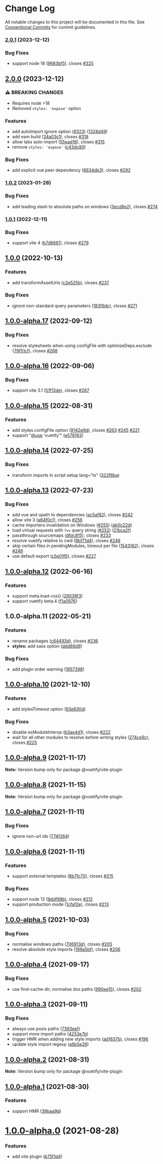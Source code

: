 # Change Log

All notable changes to this project will be documented in this file.
See [Conventional Commits](https://conventionalcommits.org) for commit guidelines.

### [2.0.1](https://github.com/vuetifyjs/vuetify-loader/compare/vite-plugin-vuetify@2.0.0...vite-plugin-vuetify@2.0.1) (2023-12-12)


### Bug Fixes

* support node 18 ([9683bf5](https://github.com/vuetifyjs/vuetify-loader/commit/9683bf54ad3b26a6553574a1be6a6c3c95fc3afd)), closes [#325](https://github.com/vuetifyjs/vuetify-loader/issues/325)



## [2.0.0](https://github.com/vuetifyjs/vuetify-loader/compare/vite-plugin-vuetify@1.0.2...vite-plugin-vuetify@2.0.0) (2023-12-12)


### ⚠ BREAKING CHANGES

* Requires node >18
* Removed `styles: 'expose'` option

### Features

* add autoImport ignore option ([#323](https://github.com/vuetifyjs/vuetify-loader/issues/323)) ([1328d49](https://github.com/vuetifyjs/vuetify-loader/commit/1328d492abcf4612f336b6ad1d014f1ed250793c))
* add esm build ([34a03c1](https://github.com/vuetifyjs/vuetify-loader/commit/34a03c152e04e16694ca43c255a08edf3a2bd382)), closes [#319](https://github.com/vuetifyjs/vuetify-loader/issues/319)
* allow labs auto-import ([55ead16](https://github.com/vuetifyjs/vuetify-loader/commit/55ead1692cd857a15e7595d14e97766c57651f0b)), closes [#315](https://github.com/vuetifyjs/vuetify-loader/issues/315)
* remove `styles: 'expose'` ([c43dc80](https://github.com/vuetifyjs/vuetify-loader/commit/c43dc804811bf22be920ac72a38e7b4c193bca3b))


### Bug Fixes

* add explicit vue peer dependency ([6634db3](https://github.com/vuetifyjs/vuetify-loader/commit/6634db3218dcc706db1c5c9e90f338ce76e9fff3)), closes [#292](https://github.com/vuetifyjs/vuetify-loader/issues/292)



### [1.0.2](https://github.com/vuetifyjs/vuetify-loader/compare/vite-plugin-vuetify@1.0.1...vite-plugin-vuetify@1.0.2) (2023-01-28)


### Bug Fixes

* add leading slash to absolute paths on windows ([3ecd8e2](https://github.com/vuetifyjs/vuetify-loader/commit/3ecd8e2d8034137ca47ad8325df960dfb0efc08e)), closes [#274](https://github.com/vuetifyjs/vuetify-loader/issues/274)



### [1.0.1](https://github.com/vuetifyjs/vuetify-loader/compare/vite-plugin-vuetify@1.0.0...vite-plugin-vuetify@1.0.1) (2022-12-11)


### Bug Fixes

* support vite 4 ([b7d6661](https://github.com/vuetifyjs/vuetify-loader/commit/b7d6661a8b6fe3b87c95a3c5e3961cc6cb2e661d)), closes [#279](https://github.com/vuetifyjs/vuetify-loader/issues/279)



## [1.0.0](https://github.com/vuetifyjs/vuetify-loader/compare/vite-plugin-vuetify@1.0.0-alpha.17...vite-plugin-vuetify@1.0.0) (2022-10-13)


### Features

* add transformAssetUrls ([c2e525b](https://github.com/vuetifyjs/vuetify-loader/commit/c2e525b3a3ad5582ffc50216a94c47b94f1c8fc9)), closes [#237](https://github.com/vuetifyjs/vuetify-loader/issues/237)


### Bug Fixes

* ignore non-standard query parameters ([183f9dc](https://github.com/vuetifyjs/vuetify-loader/commit/183f9dcc4db15afe9f5f4c46624301696c097750)), closes [#271](https://github.com/vuetifyjs/vuetify-loader/issues/271)



## [1.0.0-alpha.17](https://github.com/vuetifyjs/vuetify-loader/compare/vite-plugin-vuetify@1.0.0-alpha.16...vite-plugin-vuetify@1.0.0-alpha.17) (2022-09-12)


### Bug Fixes

* resolve stylesheets when using configFile with optimizeDeps.exclude ([79f51cf](https://github.com/vuetifyjs/vuetify-loader/commit/79f51cff6907fce85f83d252baf70b91238e4b9c)), closes [#268](https://github.com/vuetifyjs/vuetify-loader/issues/268)



## [1.0.0-alpha.16](https://github.com/vuetifyjs/vuetify-loader/compare/vite-plugin-vuetify@1.0.0-alpha.15...vite-plugin-vuetify@1.0.0-alpha.16) (2022-09-06)


### Bug Fixes

* support vite 3.1 ([51f13de](https://github.com/vuetifyjs/vuetify-loader/commit/51f13de891f1cdc329b3014067f8dfa7e77d85a3)), closes [#267](https://github.com/vuetifyjs/vuetify-loader/issues/267)



## [1.0.0-alpha.15](https://github.com/vuetifyjs/vuetify-loader/compare/vite-plugin-vuetify@1.0.0-alpha.14...vite-plugin-vuetify@1.0.0-alpha.15) (2022-08-31)


### Features

* add styles.configFile option ([9142e9d](https://github.com/vuetifyjs/vuetify-loader/commit/9142e9d644ba1e4f86486440c29a318704090636)), closes [#263](https://github.com/vuetifyjs/vuetify-loader/issues/263) [#245](https://github.com/vuetifyjs/vuetify-loader/issues/245) [#221](https://github.com/vuetifyjs/vuetify-loader/issues/221)
* support "[@use](https://github.com/use) 'vuetify'" ([e578193](https://github.com/vuetifyjs/vuetify-loader/commit/e578193a685dd581f6f15ff6e5e99f1a6eebbf1c))



## [1.0.0-alpha.14](https://github.com/vuetifyjs/vuetify-loader/compare/vite-plugin-vuetify@1.0.0-alpha.13...vite-plugin-vuetify@1.0.0-alpha.14) (2022-07-25)


### Bug Fixes

* transform imports in script setup lang="ts" ([322f6ba](https://github.com/vuetifyjs/vuetify-loader/commit/322f6ba511c0da4ffbb90e49bd7d467d993b8ac6))



## [1.0.0-alpha.13](https://github.com/vuetifyjs/vuetify-loader/compare/vite-plugin-vuetify@1.0.0-alpha.12...vite-plugin-vuetify@1.0.0-alpha.13) (2022-07-23)


### Bug Fixes

* add vue and upath to dependencies ([ac5af82](https://github.com/vuetifyjs/vuetify-loader/commit/ac5af823f1bfd8bc79dc3eb353eed64adef34421)), closes [#242](https://github.com/vuetifyjs/vuetify-loader/issues/242)
* allow vite 3 ([a64f0c1](https://github.com/vuetifyjs/vuetify-loader/commit/a64f0c15ba71dbd5a323091328be50f70133724a)), closes [#256](https://github.com/vuetifyjs/vuetify-loader/issues/256)
* cache importers invalidation on Windows ([#255](https://github.com/vuetifyjs/vuetify-loader/issues/255)) ([ab0c22d](https://github.com/vuetifyjs/vuetify-loader/commit/ab0c22d1fb5d560686b8533e825290a413178b7c))
* load virtual requests with `?v=` query string ([#252](https://github.com/vuetifyjs/vuetify-loader/issues/252)) ([21bca2f](https://github.com/vuetifyjs/vuetify-loader/commit/21bca2f3c658168c371e850a8b6b1acc9757a0cf))
* passthrough sourcemaps ([dfdc815](https://github.com/vuetifyjs/vuetify-loader/commit/dfdc815ad175df9ffd8be5c4847d8fe29e442f39)), closes [#233](https://github.com/vuetifyjs/vuetify-loader/issues/233)
* resolve vuetify relative to cwd ([9bf71d4](https://github.com/vuetifyjs/vuetify-loader/commit/9bf71d4fd8596cf8333e3041f4307a851c7aba6a)), closes [#248](https://github.com/vuetifyjs/vuetify-loader/issues/248)
* skip certain files in pendingModules, timeout per file ([1543182](https://github.com/vuetifyjs/vuetify-loader/commit/15431824d3c7ee0bf6314822476c57d1be0448ee)), closes [#249](https://github.com/vuetifyjs/vuetify-loader/issues/249)
* use default export ([c5e01f5](https://github.com/vuetifyjs/vuetify-loader/commit/c5e01f5b0b1f018800be9b4e1a0cd2501a6f2a57)), closes [#227](https://github.com/vuetifyjs/vuetify-loader/issues/227)



## [1.0.0-alpha.12](https://github.com/vuetifyjs/vuetify-loader/compare/vite-plugin-vuetify@1.0.0-alpha.11...vite-plugin-vuetify@1.0.0-alpha.12) (2022-06-16)


### Features

* support meta.load-css() ([29039f3](https://github.com/vuetifyjs/vuetify-loader/commit/29039f37eca66c8c46744fd87c6d181af9e9d64b))
* support vuetify beta.4 ([f1a0976](https://github.com/vuetifyjs/vuetify-loader/commit/f1a09765e568c7ee5481dd576765939ffc1fe534))



## 1.0.0-alpha.11 (2022-05-21)


### Features

* rename packages ([c64493d](https://github.com/vuetifyjs/vuetify-loader/commit/c64493d2d9d68338b23d302a3467c1058cd055f1)), closes [#236](https://github.com/vuetifyjs/vuetify-loader/issues/236)
* **styles:** add sass option ([ddd68d9](https://github.com/vuetifyjs/vuetify-loader/commit/ddd68d99aedaa0088c5d89740d1a9b9c1bb74808))


### Bug Fixes

* add plugin order warning ([1957398](https://github.com/vuetifyjs/vuetify-loader/commit/1957398cd199bfde3bf1debb4f3abd6e474b0389))



## [1.0.0-alpha.10](https://github.com/vuetifyjs/vuetify-loader/compare/@vuetify/vite-plugin@1.0.0-alpha.9...@vuetify/vite-plugin@1.0.0-alpha.10) (2021-12-10)


### Features

* add stylesTimeout option ([93e830d](https://github.com/vuetifyjs/vuetify-loader/commit/93e830dd728610bfa83c5a93f85fcca6acb4f59d))


### Bug Fixes

* disable esModuleInterop ([b3ae4d1](https://github.com/vuetifyjs/vuetify-loader/commit/b3ae4d17e4319ab1b8c550d50b0cc2737a8d0719)), closes [#222](https://github.com/vuetifyjs/vuetify-loader/issues/222)
* wait for all other modules to resolve before writing styles ([274ce9c](https://github.com/vuetifyjs/vuetify-loader/commit/274ce9ced8da65107b7544f9cdb2d82d463be313)), closes [#225](https://github.com/vuetifyjs/vuetify-loader/issues/225)



## [1.0.0-alpha.9](https://github.com/vuetifyjs/vuetify-loader/compare/@vuetify/vite-plugin@1.0.0-alpha.8...@vuetify/vite-plugin@1.0.0-alpha.9) (2021-11-17)

**Note:** Version bump only for package @vuetify/vite-plugin





## [1.0.0-alpha.8](https://github.com/vuetifyjs/vuetify-loader/compare/@vuetify/vite-plugin@1.0.0-alpha.7...@vuetify/vite-plugin@1.0.0-alpha.8) (2021-11-15)

**Note:** Version bump only for package @vuetify/vite-plugin





## [1.0.0-alpha.7](https://github.com/vuetifyjs/vuetify-loader/compare/@vuetify/vite-plugin@1.0.0-alpha.6...@vuetify/vite-plugin@1.0.0-alpha.7) (2021-11-11)


### Bug Fixes

* ignore non-url ids ([774f264](https://github.com/vuetifyjs/vuetify-loader/commit/774f264e22b8df6933fbcff1f51a4e4b50a1cb2d))



## [1.0.0-alpha.6](https://github.com/vuetifyjs/vuetify-loader/compare/@vuetify/vite-plugin@1.0.0-alpha.5...@vuetify/vite-plugin@1.0.0-alpha.6) (2021-11-11)


### Features

* support external templates ([8b7fc70](https://github.com/vuetifyjs/vuetify-loader/commit/8b7fc7082cf177e122d83b97ec0521092c044a77)), closes [#215](https://github.com/vuetifyjs/vuetify-loader/issues/215)


### Bug Fixes

* support node 12 ([9ddf99b](https://github.com/vuetifyjs/vuetify-loader/commit/9ddf99b3a3222d86cf9dc5b8a7561bc0131d6832)), closes [#212](https://github.com/vuetifyjs/vuetify-loader/issues/212)
* support production mode ([1cfaf2e](https://github.com/vuetifyjs/vuetify-loader/commit/1cfaf2efb64b8b65c54c1948a00bd81508db9a13)), closes [#213](https://github.com/vuetifyjs/vuetify-loader/issues/213)



## [1.0.0-alpha.5](https://github.com/vuetifyjs/vuetify-loader/compare/@vuetify/vite-plugin@1.0.0-alpha.4...@vuetify/vite-plugin@1.0.0-alpha.5) (2021-10-03)


### Bug Fixes

* normalise windows paths ([706913d](https://github.com/vuetifyjs/vuetify-loader/commit/706913da0a865643019db9b2ee627c0400d9cbaa)), closes [#205](https://github.com/vuetifyjs/vuetify-loader/issues/205)
* resolve absolute style imports ([199a5bf](https://github.com/vuetifyjs/vuetify-loader/commit/199a5bf6fd75dc5f1be21a88ca300bf403eac397)), closes [#206](https://github.com/vuetifyjs/vuetify-loader/issues/206)



## [1.0.0-alpha.4](https://github.com/vuetifyjs/vuetify-loader/compare/@vuetify/vite-plugin@1.0.0-alpha.3...@vuetify/vite-plugin@1.0.0-alpha.4) (2021-09-17)


### Bug Fixes

* use find-cache-dir, normalise dos paths ([990ee15](https://github.com/vuetifyjs/vuetify-loader/commit/990ee15ae49f331ff2d59b5cf00829ac32eb4ecd)), closes [#202](https://github.com/vuetifyjs/vuetify-loader/issues/202)



## [1.0.0-alpha.3](https://github.com/vuetifyjs/vuetify-loader/compare/@vuetify/vite-plugin@1.0.0-alpha.2...@vuetify/vite-plugin@1.0.0-alpha.3) (2021-09-11)


### Bug Fixes

* always use posix paths ([7393eef](https://github.com/vuetifyjs/vuetify-loader/commit/7393eefbb6a8a79de3b265c335ab5d238d4fe95e))
* support more import paths ([4253e7b](https://github.com/vuetifyjs/vuetify-loader/commit/4253e7b7224393adae8a5bccec650d70fb8a9cde))
* trigger HMR when adding new style imports ([ad1637b](https://github.com/vuetifyjs/vuetify-loader/commit/ad1637b516a6d873927098f973d339710092582b)), closes [#196](https://github.com/vuetifyjs/vuetify-loader/issues/196)
* update style import regexp ([a6b5e26](https://github.com/vuetifyjs/vuetify-loader/commit/a6b5e269225c4a0577b30f59b208629d30fc934f))



## [1.0.0-alpha.2](https://github.com/vuetifyjs/vuetify-loader/compare/@vuetify/vite-plugin@1.0.0-alpha.1...@vuetify/vite-plugin@1.0.0-alpha.2) (2021-08-31)

**Note:** Version bump only for package @vuetify/vite-plugin





## [1.0.0-alpha.1](https://github.com/vuetifyjs/vuetify-loader/compare/@vuetify/vite-plugin@1.0.0-alpha.0...@vuetify/vite-plugin@1.0.0-alpha.1) (2021-08-30)


### Features

* support HMR ([39baa9d](https://github.com/vuetifyjs/vuetify-loader/commit/39baa9dd70a52656af8f7508a1e095a468483d19))



# [1.0.0-alpha.0](https://github.com/vuetifyjs/vuetify-loader/compare/v1.7.3...v1.0.0-alpha.0) (2021-08-28)


### Features

* add vite plugin ([b75f1d4](https://github.com/vuetifyjs/vuetify-loader/commit/b75f1d495079ba317b6abc87615f6d662ddb11de))
